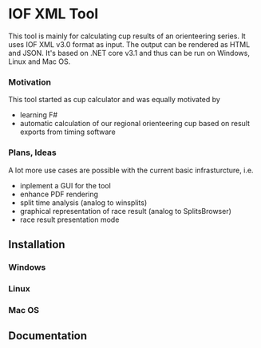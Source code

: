 # IOF XML Tool

This tool is mainly for calculating cup results of an orienteering series. It uses IOF XML v3.0 format as input. The output can be rendered as HTML and JSON. It's based on .NET core v3.1 and thus can be run on Windows, Linux and Mac OS.

### Motivation
This tool started as cup calculator and was equally motivated by
+ learning F#
+ automatic calculation of our regional orienteering cup based on result exports from timing software

### Plans, Ideas
A lot more use cases are possible with the current basic infrasturcture, i.e.
+ inplement a GUI for the tool
+ enhance PDF rendering
+ split time analysis (analog to winsplits)
+ graphical representation of race result (analog to SplitsBrowser)
+ race result presentation mode

## Installation

### Windows

### Linux

### Mac OS

## Documentation




